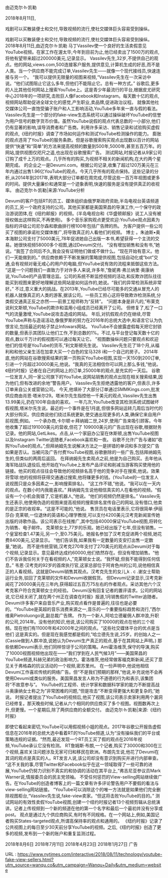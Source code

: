  
  
 由迈克尔·h·凯勒 
  
 2018年8月11日, 
  
  
 戏剧可以买散装便士和交付,导致视频的流行,使社交媒体巨头容易受到操纵。 
  
 戏剧可以买散装便士和交付,导致视频的流行,使社交媒体巨头容易受到操纵。 
 2018年8月11日,由迈克尔·h·凯勒 
 马丁Vassilev使一个良好的生活卖假意见YouTube视频。在家工作在渥太华,今年到目前为止,他已经卖出了1500万的观点,将他有望带来超过200000美元,记录显示。 
 Vassilev先生,32岁,不提供自己的观点。他的网站,views.com,500连接客户服务,提供意见,计算机生成的好恶,而不是人类。当一个供应商不能完成订单,Vassilev先生——就像一个现代接线员,快速连接与另一个。 
 “我可以提供无限量的视图来视频,“Vassilev先生在一次采访中说。“他们试图阻止它这么多年,但他们不能阻止它。总有一种方式。” 
 谷歌后,更多的人比其他任何网站上搜索YouTube上。这是青少年最流行的平台,根据皮尤研究中心2018年的一项研究,击败巨人像Facebook和Instagram。每天数十亿的观点,视频网站帮助促进全球文化的感觉,产生职业,卖品牌,促进政治议程。 
 就像其他社交媒体公司一直饱受骗子账户和人工影响活动,YouTube多年来一直与假的看法。 
 Vassilev先生是一个部分的fake-view生态系统可以通过操纵破坏YouTube的信誉为用户信号的数字货币价值。虽然YouTube说假的观点代表总数的一小部分,他们仍有显著的影响,误导消费者和广告商。利用许多采访、销售记录和试验购买虚假的观点,《纽约时报》调查了市场如何运作和测试YouTube检测操作的能力。 
 膨胀的观点违背了YouTube的服务条款。但是谷歌搜索购买观点出现数以百计的网站提供“快速”和“简单”的方法来提高视频的数量到500年,5000年,甚至五百万年。的网站,提供视图仅咫尺之遥,也出现在谷歌搜索广告。 
 测试网站,时报记者从9家公司订购了成千上万的观点。几乎所有的购买,为视频不相关的新闻机构,在大约两个星期完成。 
 的企业之一是Devumi.com。根据公司记录,收集了超过120万美元在三年内通过出售1.96亿YouTube的观点。今天几乎所有的观点保持。这些记录的分析,从2014年到2017年,表明大部分订单都在周完成,尽管这些一百万年视图或更多的时间。提供大量廉价和通常是一个迹象表明,快速的服务是没有提供真正的收视率。 
 由迈克尔·h·凯勒|来源:YouTube分析 
  
 Devumi的客户包括RT的员工、媒体组织由俄罗斯政府资助,半岛电视台英语频道的员工,另一个政府支持的公司。其他买家都是美国荣昌的导演工作,一个保守的政治游说团体,在《纽约邮报》的视频。(半岛电视台和《华盛顿邮报》说工人没有被授权做出这样购买,不再使用)。 
 多个音乐家购观点更受欢迎:YouTube观点因素为指标的评级公司尼尔森和歌曲排行榜100年包括广告牌的热。 
 为客户提供一些公司买了视图的承诺社交媒体推广,将导致真正的人看他们的视频。 
 博士 
 。朱迪斯•奥本海默公司支付了5000美元,78年促进她自己出版一本书,希望获得一个主流的交易。她很快视频58000多个视图,通过Devumi交付。 
 “没有增加销售和没有书,”她说。“我签了合同后不久,我会没有证明他们做或不做什么。“现在开始有意义。他们一天能做到的。” 
 供应商依赖于不断发展的策略提供视图,包括自动化或“bot”交通,会有视频对毫无戒心的用户的电脑,但YouTube说有效的流程来抵御这些方法。 
 “这是一个问题我们一直致力于对许多人来说,许多年,”詹妮弗·弗兰纳里·奥康纳说,YouTube的产品管理总监。公司的系统不断监控视频的活动,和反欺诈团队往往能买到视图来更好地理解这些网站是如何运作的,她说。“我们的异常检测系统非常好。” 
 不过,意义重大的挑战。在2013年,YouTube已经尽可能多的交通从冒充人的机器人就像真正的人类的游客,据该公司。一些员工担心这将导致欺诈检测系统,分类假交通真正反之亦然——前景工程师称为“反转”。 
 “问题本身是非凡的,”布莱克说利文斯顿,YouTube的欺诈和滥用小组成员已经离开了公司。 
 但修复了,松了一口气的流量激增,YouTube说攻击造成的网站。 
 年后,对抗假观点仍在继续,尽管YouTube声称与造谣活动,像俄罗斯的努力在2016年的总统大选中,和语言它认为仇恨言论,包括最近的帖子禁止Infowars网站。 
 YouTube不会披露虚假每天把它封锁的数量,但表示其团队让他们工作,不到总数的1%。不过,与平台登记每天数十亿的观点,数以千万计的假视图可以通过每天让它。 
 ”视图数操纵问题只要观点和欢迎他们的信号是YouTube的货币,”利文斯顿先生说。 
 Vassilev先生花了18个月,从福利和和他父亲生活在加拿大买一个白色的宝马328 i和一个自己的房子。 
 2014年底,他的网站在谷歌搜索结果的第一页购买YouTube视图,实现一天150到200订单,引进一个月超过30000美元,他说。“我真的无法相信你可以网上那么多钱,”他说。《纽约时报》记者在自己的网站上的订单,25000年的观点,是充实的一天后。 
 谷歌一位发言人,同一家公司旗下的YouTube,说网站销售的观点出现在相关搜索结果,因为他们,但有改进的余地”警告用户。 
 Vassilev先生拒绝透露他的客户,但表示,许多订单来自公关或营销公司。 
 今天,他填补了大部分订单通过SMMKings.com,批发供应商由肖恩·塔米尔29。塔米尔先生指控他一千美元的观点,Vassilev先生出售13.99美元,扔在100年自由的喜欢。 
 一年几次,YouTube改变其检测系统试图破坏假视图,塔米尔先生说。最近的一个事件是在1月底,但很多网站运转几周后当时代的大部分购买。供应商说他们绕过系统更新,使交通出现更多的人类,确保它来自用户前视图,例如。 
 一个承办商,卡尔顿·e·拜纳姆二世,24岁,使用广告来吸引顾客。今年他收集了超过191000美元的营收,但花了 
 109000美元的广告出现在谷歌,根据财务记录。他的网站,GetLikes。点击,从一个家庭办公室在休斯顿,出售YouTube视图以及Instagram Twitter追随者,Facebook喜欢和一夜。 
 谷歌不允许广告与诸如“收购YouTube的观点。”,但拜纳姆先生说解决方法之一是拼错的单词和多次提交广告如果是否认。当被问及广告付费YouTube视图,谷歌删除的一些广告,包括拜纳姆先生的,但类似的两周后返回。 
 在拜纳姆先生卖观点之前,他是为自己购买。去年他从海军陆战队退役后,他开始在YouTube上发布产品评论和削减当游客购买使用他的链接。他买的观点往往会导致他的视频排名高于他的竞争对手在搜索,他说。效果将雪球:他的视频将获得交通通过搜索,他将赚更多的钱。(YouTube的一位发言人说视图只是众多因素之一,影响搜索排名)。 
 “这工作不错,”他说。“我可以在一天内的观点。在数小时内我能喜欢。” 
 拜纳姆先生说他相信真实的人在看他的视频。“假设有一个小机会我错了,它是机器人,”他说。“他们的视频仍然是排名。” 
 Vassilev先生还表示,他使用伪造的视图来提高视频的搜索排名宣传自己的网站,没有借口,他卖的是正宗的收视率。“这是不可能的,”他说。 
 售货员在电话里表示,它将很简单:伊丽莎白·克莱顿,一位退休的英语和心理学教授,可以支付4200美元汉考克新闻宣传她出版的诗歌作品。该公司表示在线推广,其中包括40000保证YouTube视图,将转化为销售、电子邮件。 
 克莱顿女士,77岁的乐观。她已经出版了七年,但没有销售。一个皇室检查1.47美元,另一个,至0.75美元。她报名参加了汉考克促进两个视频,她花费8400美元,记录显示。 
 “他们告诉我,如果我有一定数量的支安打出售一定数量,”她说。 
 而不是传统营销,汉考克270年支付了270美元的观点从Devumi对于每个视频,记录显示。意见最终达成约60000,他们依然存在。但没有增加销售。“他们不告诉我任何关于在看视频的人,”克莱顿女士说。“我怀疑,但我不能得到任何信息。” 
 韦恩·汉考克的92岁的首席执行官,这家总部位于阿肯色州的公司,说他相信真正的人看视频。这就是Devumi销售其观点。汉考克先生的女儿,k . c .谢女士帮助运行业务,驳回了克莱顿的文件和Devumi收据假货。 
 但Devumi记录显示,汉考克新闻花了26000美元在三年内,获得超过五百万75左右的作者观点。采访其他六个汉考克客户符合克莱顿女士的经验。 
 Devumi没有回复记者的置评请求。公司的网站说,它已经关闭了,就在两个州正在调查在时报》报道,1月销售假的Twitter追随者。 
 Devumi许多客户来自音乐产业,购买观点看作是普遍的,往往也是必要的。“YouTube是英超的音乐消费来源之一,音乐的一个重要指标趋势和流行,”西尔维奥Pietroluongo说,副总裁广告牌。 
 作为一个新人,阿哈立德雇佣人群冲浪,升职的公司,2014年。没有他的知识,他说,该公司购买了10000的观点在他的三个视频。现在他们有11000年和42000年之间的观点。“这些社交媒体平台的优点是当他们 
 这是真实的。但是现在我感觉都是假的,”哈立德先生说,25岁。的创始人之一(Cassie做到人群冲浪,说她认为Devumi生产真正的观点,基于在其网站上声明。) 
 那些依赖Devumi表示,他们同样惊讶于公司的策略。Ami霍洛维茨,保守的导演,购买了10000视图视频他出现在——“我们学到在人民气候3月”——美国荣昌的YouTube频道,科赫兄弟的政治影响力。霍洛维茨,他经常做客福克斯新闻,还买了意见关于弗格森的抗议活动的一个视频,密苏里州。 
 在一份声明中,他说他相信Devumi工作喜欢传统的网络广告。但“不是我们预期的那样,”他说,补充说他不会再使用Devumi或类似的服务。美国荣昌发言人称为不道德的行为和表示,该集团将“不故意参与”。 
 YouTube的工程师、统计学家和数据科学家的能力不断提高战斗奥康纳女士称之为”非常困难的问题,“但是攻击“不断变得更强大和更复杂的,”她说。 
 时报记者提出了YouTube的视频后,他买了视图,该公司表示卖家利用两个漏洞已经修复。那天晚些时候,记者从六个相同的供应商买了多个视图。视图数再次上升,但更慢。一个星期后,除了两供应商的全额交付。 
 由迈克尔·h·凯勒|来源:《纽约时报》 
  
 即使它看起来密切,YouTube可以用假视频小姐的观点。2017年谷歌公开报告虚假信息在2016年的总统大选中看着RT的YouTube频道,认为“没有操纵我们的平台或策略违规的证据。“然而,最近发现一个RT员工买了假的观点在2016年视频,YouTube承认它没有检测。 
 RT詹姆斯·布朗,一个记者,购买了30000和300在三个视频,喜欢关注问题涉及无家可归和移民在欧洲。布朗先生说,他花了Devumi在其词的观点是真实的人。RT发言人说,该公司却没有意识到购买并进行内部审查。 
 “这不关我的事,尽管Twitter和Facebook似乎在这一领域取得了一些可靠的进展,YouTube仍努力识别不真实的和协调的活动在其平台上,“弗吉尼亚参议员Mark Warner说,情报委员会的民主党领袖。 
 不受任何惩罚的View-selling网站继续做广告。在YouTube的创造者博客上的一篇文章有许多评论警告用户不要假的看法与view-selling网站链接。 
 “YouTube可以消除这个的唯一方法就是如果他们完全删除视图柜台,“Vassilev先生说,fake-view卖家。“但这将击败YouTube的目的。” 
 测试网站的有效性卖假YouTube视图,创建一个纽约时报记者13个视频剪辑从总统演讲。记者上传视频到一个新的频道在他的第一个名字和最后一个最初并没有分享或post。 
 观点是通过九个供应商购买,有时有不同规格。在一个网站上,例如,美国记者购买States-targeted观点,所谓高保持率的观点和通用的。 
 《纽约时报》记录了公共视图上的每日至少30天前分享YouTube的视频。之后,《纽约时报》创造了更多的视频,发布到一个新的账户和重复监测过程。 
  
 2018年8月6日 
 2018年7月11日 
 2018年4月23日 
 2018年1月27日 
 广告 
  
   
  URL : https://www.nytimes.com/interactive/2018/08/11/technology/youtube-fake-view-sellers.html?utm_source=wanqu.co&utm_campaign=Wanqu+Daily&utm_medium=website